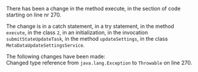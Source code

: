 There has been a change in the method execute, in the section of code starting on line nr 270.
  
The change is in a catch statement, in a try statement, in the method ```execute```, in the class ```2```, in an initialization, in the invocation ```submitStateUpdateTask```, in the method ```updateSettings```, in the class ```MetaDataUpdateSettingsService```.
  
The following changes have been made:  
Changed type reference from ```java.lang.Exception``` to ```Throwable``` on line 270.  
